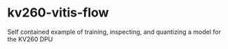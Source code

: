 # kv260-vitis-flow
Self contained example of training, inspecting, and quantizing a model for the KV260 DPU
